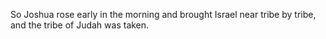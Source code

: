 So Joshua rose early in the morning and brought Israel near tribe by tribe, and the tribe of Judah was taken.
